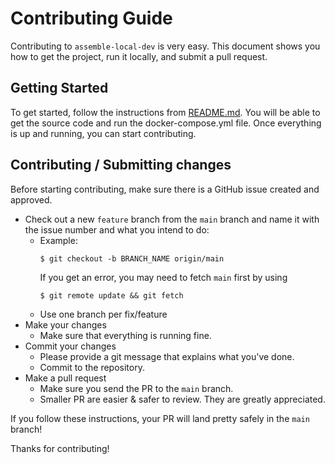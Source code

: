 # Contributing Guide

Contributing to `assemble-local-dev` is very easy. This document shows you how to
get the project, run it locally, and submit a pull request.

## Getting Started

To get started, follow the instructions from [README.md](./README.md). You will be able to get the source code and run the docker-compose.yml file. Once everything is up and running, you can start contributing.  

## Contributing / Submitting changes

Before starting contributing, make sure there is a GitHub issue created and approved.

- Check out a new `feature` branch from the `main` branch and name it with the issue number and what you intend to do:
    - Example:
      ````
      $ git checkout -b BRANCH_NAME origin/main
      ````
      If you get an error, you may need to fetch `main` first by using
      ````
      $ git remote update && git fetch
      ````
    - Use one branch per fix/feature
- Make your changes
    - Make sure that everything is running fine.
- Commit your changes
    - Please provide a git message that explains what you've done.
    - Commit to the repository.
- Make a pull request
    - Make sure you send the PR to the `main` branch.
    - Smaller PR are easier & safer to review. They are greatly appreciated.

If you follow these instructions, your PR will land pretty safely in the `main` branch!

Thanks for contributing!